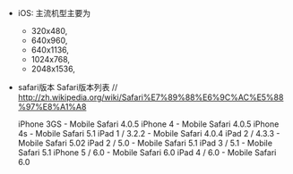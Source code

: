 * iOS: 主流机型主要为
    * 320x480,
    * 640x960,
    * 640x1136,
    * 1024x768,
    * 2048x1536,


* safari版本
Safari版本列表 // http://zh.wikipedia.org/wiki/Safari%E7%89%88%E6%9C%AC%E5%88%97%E8%A1%A8

    iPhone 3GS        - Mobile Safari 4.0.5
    iPhone 4          - Mobile Safari 4.0.5
    iPhone 4s         - Mobile Safari 5.1
    iPad 1 / 3.2.2    - Mobile Safari 4.0.4
    iPad 2 / 4.3.3    - Mobile Safari 5.02
    iPad 2 / 5.0      - Mobile Safari 5.1
    iPad 3 / 5.1      - Mobile Safari 5.1
    iPhone 5 / 6.0    - Mobile Safari 6.0
    iPad 4 / 6.0      - Mobile Safari 6.0